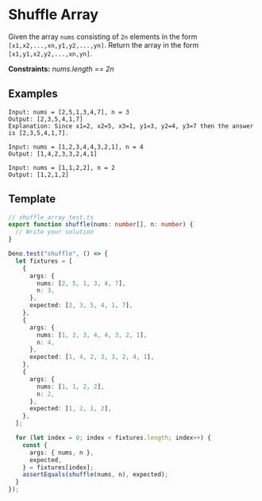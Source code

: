 # Shuffle Array

Given the array `nums` consisting of `2n` elements in the form `[x1,x2,...,xn,y1,y2,...,yn]`. Return the array in the form `[x1,y1,x2,y2,...,xn,yn]`.

**Constraints:** _nums.length == 2n_

## Examples

```
Input: nums = [2,5,1,3,4,7], n = 3
Output: [2,3,5,4,1,7]
Explanation: Since x1=2, x2=5, x3=1, y1=3, y2=4, y3=7 then the answer is [2,3,5,4,1,7].

Input: nums = [1,2,3,4,4,3,2,1], n = 4
Output: [1,4,2,3,3,2,4,1]

Input: nums = [1,1,2,2], n = 2
Output: [1,2,1,2]
```

## Template

```ts
// shuffle_array_test.ts
export function shuffle(nums: number[], n: number) {
  // Write your solution
}

Deno.test("shuffle", () => {
  let fixtures = [
    {
      args: {
        nums: [2, 5, 1, 3, 4, 7],
        n: 3,
      },
      expected: [2, 3, 5, 4, 1, 7],
    },
    {
      args: {
        nums: [1, 2, 3, 4, 4, 3, 2, 1],
        n: 4,
      },
      expected: [1, 4, 2, 3, 3, 2, 4, 1],
    },
    {
      args: {
        nums: [1, 1, 2, 2],
        n: 2,
      },
      expected: [1, 2, 1, 2],
    },
  ];

  for (let index = 0; index < fixtures.length; index++) {
    const {
      args: { nums, n },
      expected,
    } = fixtures[index];
    assertEquals(shuffle(nums, n), expected);
  }
});
```
